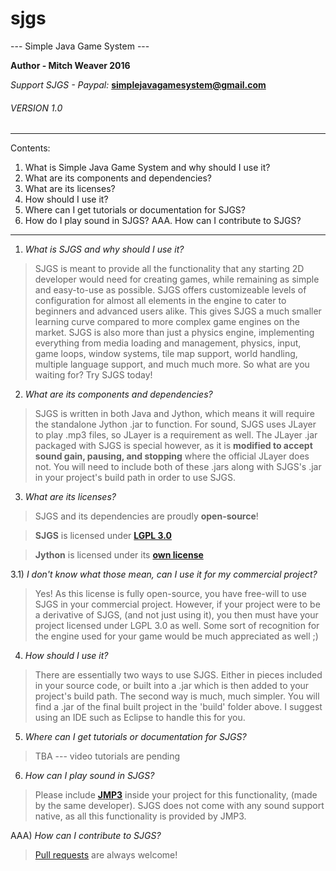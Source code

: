 # sjgs
--- Simple Java Game System ---

**Author - Mitch Weaver 2016**

*Support SJGS - Paypal:* **simplejavagamesystem@gmail.com**

###### *VERSION 1.0*

--------------------------------------------------------------------------------------

Contents:

 1. What is Simple Java Game System and why should I use it?
 2. What are its components and dependencies?
 3. What are its licenses?
 4. How should I use it?
 5. Where can I get tutorials or documentation for SJGS?
 6. How do I play sound in SJGS?
 AAA. How can I contribute to SJGS?

--------------------------------------------------------------------------------------

1) *What is SJGS and why should I use it?*

> SJGS is meant to provide all the functionality that any starting 2D
 developer would need for creating games, while remaining as simple and
 easy-to-use as possible. SJGS offers customizeable levels of
 configuration for almost all elements in the engine to cater to
 beginners and advanced users alike. This gives SJGS a much smaller
 learning curve compared to more complex game engines on the market.
 SJGS is also more than just a physics engine, implementing everything
from media loading and management, physics, input, game loops, window
 systems, tile map support, world handling, multiple language support,
 and much much more. So what are you waiting for? Try SJGS today!

2) *What are its components and dependencies?*

> SJGS is written in both Java and Jython, which means it will require the standalone Jython .jar to function. For sound, SJGS uses JLayer to play .mp3 files, so JLayer is a requirement as well. The JLayer .jar packaged with SJGS is special however, as it is **modified to accept sound gain, pausing, and stopping** where the official JLayer does not. You will need to include both of these .jars along with SJGS's .jar in your project's build path in order to use SJGS.

3) *What are its licenses?*

> SJGS and its dependencies are proudly **open-source**!

> **SJGS** is licensed under [**LGPL 3.0**](https://opensource.org/licenses/LGPL-3.0)

> **Jython** is licensed under its [**own license**](http://www.jython.org/license.html)

3.1) *I don't know what those mean, can I use it for my commercial project?*

> Yes! As this license is fully open-source, you have free-will to use SJGS in your commercial project. 
> However, if your project were to be a derivative of SJGS, (and not just using it), you then must have your 
> project licensed under LGPL 3.0 as well. Some sort of recognition for the engine used for your game 
> would be much appreciated as well ;)

4) *How should I use it?*

> There are essentially two ways to use SJGS. Either in pieces included in your source code, or built into a .jar 
> which is then added to your project's build path. The second way is much, much simpler. You will find a .jar 
> of the final built project in the 'build' folder above. I suggest using an IDE such as Eclipse to handle this for you.

5) *Where can I get tutorials or documentation for SJGS?*

> TBA --- video tutorials are pending

6) *How can I play sound in SJGS?*

> Please include [**JMP3**](https://github.com/MitchWeaver/jmp3) inside your project for this functionality, (made by the same developer).
> SJGS does not come with any sound support native, as all this functionality is provided
> by JMP3.


AAA) *How can I contribute to SJGS?*

> [Pull requests](https://help.github.com/articles/using-pull-requests) are always welcome!

